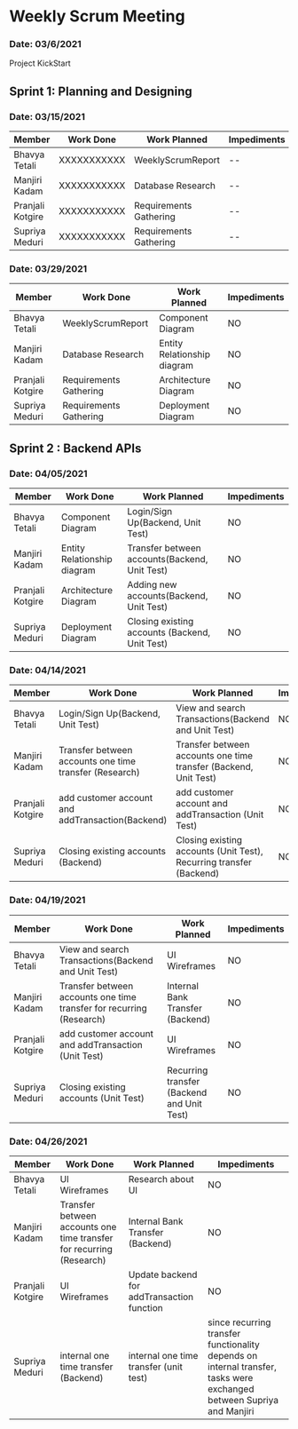 # Weekly Scrum Meeting
### Date: 03/6/2021
Project KickStart

## Sprint 1: Planning and Designing
### Date: 03/15/2021

Member| Work Done| Work Planned| Impediments
------|----------|--------------|-------------
Bhavya Tetali| XXXXXXXXXXX |  WeeklyScrumReport| --
Manjiri Kadam| XXXXXXXXXXX | Database Research | --
Pranjali Kotgire| XXXXXXXXXXX | Requirements Gathering | --
Supriya Meduri| XXXXXXXXXXX | Requirements Gathering | --

### Date: 03/29/2021

Member| Work Done| Work Planned| Impediments
------|----------|--------------|-------------
Bhavya Tetali|  WeeklyScrumReport | Component Diagram | NO
Manjiri Kadam| Database Research| Entity Relationship diagram | NO
Pranjali Kotgire| Requirements Gathering| Architecture Diagram| NO
Supriya Meduri|Requirements Gathering | Deployment Diagram | NO

## Sprint 2 : Backend APIs
### Date: 04/05/2021

Member| Work Done| Work Planned| Impediments
------|----------|--------------|-------------
Bhavya Tetali| Component Diagram  | Login/Sign Up(Backend, Unit Test) | NO
Manjiri Kadam| Entity Relationship diagram| Transfer between accounts(Backend, Unit Test)| NO
Pranjali Kotgire|Architecture Diagram | Adding new accounts(Backend, Unit Test)| NO
Supriya Meduri| Deployment Diagram |Closing existing accounts (Backend, Unit Test)| NO

### Date: 04/14/2021

Member| Work Done| Work Planned| Impediments
------|----------|--------------|-------------
Bhavya Tetali| Login/Sign Up(Backend, Unit Test) | View and search Transactions(Backend and Unit Test)| NO
Manjiri Kadam| Transfer between accounts one time transfer (Research) | Transfer between accounts one time transfer (Backend, Unit Test)|NO
Pranjali Kotgire|add customer account and addTransaction(Backend)| add customer account and addTransaction (Unit Test)|NO
Supriya Meduri| Closing existing accounts (Backend)| Closing existing accounts (Unit Test), Recurring transfer (Backend) |NO

### Date: 04/19/2021

Member| Work Done| Work Planned| Impediments
------|----------|--------------|-------------
Bhavya Tetali|View and search Transactions(Backend and Unit Test)| UI Wireframes |NO
Manjiri Kadam| Transfer between accounts one time transfer for recurring (Research) | Internal Bank Transfer (Backend) |NO
Pranjali Kotgire| add customer account and addTransaction (Unit Test)| UI Wireframes |NO
Supriya Meduri| Closing existing accounts (Unit Test) | Recurring transfer (Backend and Unit Test)|NO

### Date: 04/26/2021

Member| Work Done| Work Planned| Impediments
------|----------|--------------|-------------
Bhavya Tetali|UI Wireframes | Research about UI |NO
Manjiri Kadam| Transfer between accounts one time transfer for recurring (Research) | Internal Bank Transfer (Backend) |NO
Pranjali Kotgire| UI Wireframes | Update backend for addTransaction function |NO
Supriya Meduri| internal one time  transfer (Backend)|internal one time  transfer (unit test)| since recurring transfer functionality depends on internal transfer, tasks were exchanged between Supriya and Manjiri


